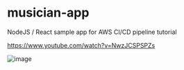 # musician-app
NodeJS / React sample app for AWS CI/CD pipeline tutorial

https://www.youtube.com/watch?v=NwzJCSPSPZs

![image](https://github.com/user-attachments/assets/830b875d-1c58-4262-898e-edb4efa5e381)
